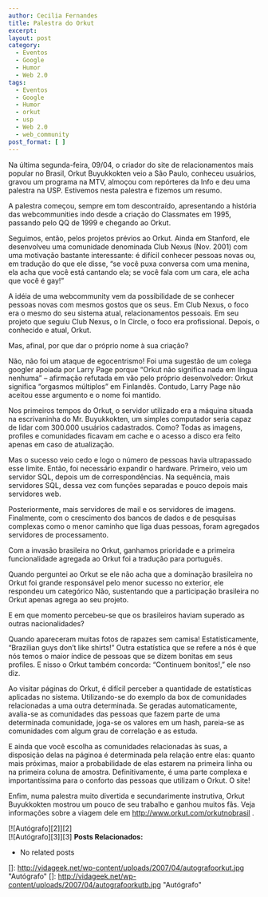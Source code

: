 ```yaml
---
author: Cecilia Fernandes
title: Palestra do Orkut
excerpt:
layout: post
category:
  - Eventos
  - Google
  - Humor
  - Web 2.0
tags:
  - Eventos
  - Google
  - Humor
  - orkut
  - usp
  - Web 2.0
  - web_community
post_format: [ ]
---
```

Na última segunda-feira, 09/04, o criador do site de relacionamentos mais popular no Brasil, Orkut Buyukkokten veio a São Paulo, conheceu usuários, gravou um programa na MTV, almoçou com repórteres da Info e deu uma palestra na USP. Estivemos nesta palestra e fizemos um resumo.

A palestra começou, sempre em tom descontraído, apresentando a história das webcommunities indo desde a criação do Classmates em 1995, passando pelo QQ de 1999 e chegando ao Orkut.

Seguimos, então, pelos projetos prévios ao Orkut. Ainda em Stanford, ele desenvolveu uma comunidade denominada Club Nexus (Nov. 2001) com uma motivação bastante interessante: é difícil conhecer pessoas novas ou, em tradução do que ele disse, “se você puxa conversa com uma menina, ela acha que você está cantando ela; se você fala com um cara, ele acha que você é gay!”

A idéia de uma webcommunity vem da possibilidade de se conhecer pessoas novas com mesmos gostos que os seus. Em Club Nexus, o foco era o mesmo do seu sistema atual, relacionamentos pessoais. Em seu projeto que seguiu Club Nexus, o In Circle, o foco era profissional. Depois, o conhecido e atual, Orkut.

Mas, afinal, por que dar o próprio nome à sua criação?

Não, não foi um ataque de egocentrismo! Foi uma sugestão de um colega googler apoiada por Larry Page porque “Orkut não significa nada em língua nenhuma” – afirmação refutada em vão pelo próprio desenvolvedor: Orkut significa “orgasmos múltiplos” em Finlandês. Contudo, Larry Page não aceitou esse argumento e o nome foi mantido.

Nos primeiros tempos do Orkut, o servidor utilizado era a máquina situada na escrivaninha do Mr. Buyukkokten, um simples computador seria capaz de lidar com 300.000 usuários cadastrados. Como? Todas as imagens, profiles e comunidades ficavam em cache e o acesso a disco era feito apenas em caso de atualização.

Mas o sucesso veio cedo e logo o número de pessoas havia ultrapassado esse limite. Então, foi necessário expandir o hardware. Primeiro, veio um servidor SQL, depois um de correspondências. Na sequência, mais servidores SQL, dessa vez com funções separadas e pouco depois mais servidores web.

Posteriormente, mais servidores de mail e os servidores de imagens. Finalmente, com o crescimento dos bancos de dados e de pesquisas complexas como o menor caminho que liga duas pessoas, foram agregados servidores de processamento.

Com a invasão brasileira no Orkut, ganhamos prioridade e a primeira funcionalidade agregada ao Orkut foi a tradução para português.

Quando perguntei ao Orkut se ele não acha que a dominação brasileira no Orkut foi grande responsável pelo menor sucesso no exterior, ele respondeu um categórico Não, sustentando que a participação brasileira no Orkut apenas agrega ao seu projeto.

E em que momento percebeu-se que os brasileiros haviam superado as outras nacionalidades?

Quando apareceram muitas fotos de rapazes sem camisa! Estatísticamente, “Brazilian guys don’t like shirts!” Outra estatística que se refere a nós é que nós temos o maior índice de pessoas que se dizem bonitas em seus profiles. E nisso o Orkut também concorda: “Continuem bonitos!,” ele nso diz.

Ao visitar páginas do Orkut, é difícil perceber a quantidade de estatísticas aplicadas no sistema. Utilizando-se do exemplo da box de comunidades relacionadas a uma outra determinada. Se geradas automaticamente, avalia-se as comunidades das pessoas que fazem parte de uma determinada comunidade, joga-se os valores em um hash, pareia-se as comunidades com algum grau de correlação e as estuda.

E ainda que você escolha as comunidades relacionadas às suas, a disposição delas na páginoa é determinada pela relação entre elas: quanto mais próximas, maior a probabilidade de elas estarem na primeira linha ou na primeira coluna de amostra. Definitivamente, é uma parte complexa e importantíssima para o conforto das pessoas que utilizam o Orkut. O site!

Enfim, numa palestra muito divertida e secundarimente instrutiva, Orkut Buyukkokten mostrou um pouco de seu trabalho e ganhou muitos fãs. Veja informações sobre a viagem dele em http://www.orkut.com/orkutnobrasil .

[![Autógrafo][2]][2]  
[![Autógrafo][3]][3] 
**Posts Relacionados:** 
*   No related posts












 []: http://vidageek.net/wp-content/uploads/2007/04/autografoorkut.jpg "Autógrafo"
 []: http://vidageek.net/wp-content/uploads/2007/04/autografoorkutb.jpg "Autógrafo"





